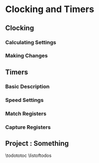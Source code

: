 # Clocking and Timers #

## Clocking ##

### Calculating Settings ###

### Making Changes ###

## Timers ##

### Basic Description ###

### Speed Settings ###

### Match Registers ###

### Capture Registers ### 

## Project : Something ##

\todototoc
\listoftodos
